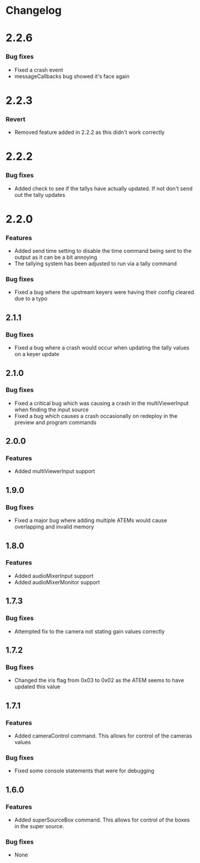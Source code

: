 # Changelog

# 2.2.6
### Bug fixes
* Fixed a crash event
* messageCallbacks bug showed it's face again

# 2.2.3
### Revert
* Removed feature added in 2.2.2 as this didn't work correctly

# 2.2.2
### Bug fixes
* Added check to see if the tallys have actually updated. If not don't send out the tally updates

# 2.2.0
### Features
* Added send time setting to disable the time command being sent to the output as it can be a bit annoying
* The tallying system has been adjusted to run via a tally command
### Bug fixes
* Fixed a bug where the upstream keyers were having their config cleared due to a typo

## 2.1.1
### Bug fixes
* Fixed a bug where a crash would occur when updating the tally values on a keyer update

## 2.1.0
### Bug fixes
* Fixed a critical bug which was causing a crash in the multiViewerInput when finding the input source
* Fixed a bug which causes a crash occasionally on redeploy in the preview and program commands

## 2.0.0
### Features
* Added multiViewerInput support

## 1.9.0
### Bug fixes
* Fixed a major bug where adding multiple ATEMs would cause overlapping and invalid memory

## 1.8.0
### Features
* Added audioMixerInput support
* Added audioMixerMonitor support

## 1.7.3
### Bug fixes
* Attempted fix to the camera not stating gain values correctly

## 1.7.2
### Bug fixes
* Changed the iris flag from 0x03 to 0x02 as the ATEM seems to have updated this value

## 1.7.1
### Features
* Added cameraControl command. This allows for control of the cameras values

### Bug fixes
* Fixed some console statements that were for debugging

## 1.6.0
### Features
* Added superSourceBox command. This allows for control of the boxes in the super source.

### Bug fixes
* None